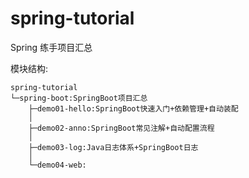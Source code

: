# spring-tutorial
Spring 练手项目汇总

模块结构:
```text
spring-tutorial
└─spring-boot:SpringBoot项目汇总
    ├─demo01-hello:SpringBoot快速入门+依赖管理+自动装配
    │
    ├─demo02-anno:SpringBoot常见注解+自动配置流程
    │
    ├─demo03-log:Java日志体系+SpringBoot日志
    │
    └─demo04-web:
```

